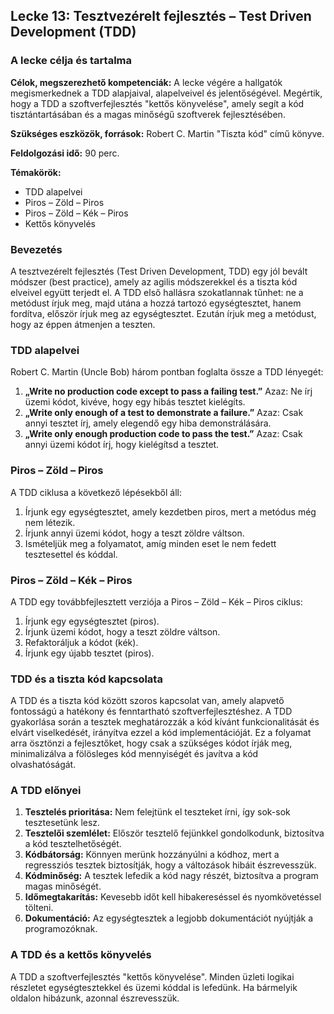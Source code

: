 ## Lecke 13: Tesztvezérelt fejlesztés – Test Driven Development (TDD)

### A lecke célja és tartalma

**Célok, megszerezhető kompetenciák:**
A lecke végére a hallgatók megismerkednek a TDD alapjaival, alapelveivel és jelentőségével. Megértik, hogy a TDD a szoftverfejlesztés "kettős könyvelése", amely segít a kód tisztántartásában és a magas minőségű szoftverek fejlesztésében.

**Szükséges eszközök, források:**
Robert C. Martin "Tiszta kód" című könyve.

**Feldolgozási idő:**
90 perc.

**Témakörök:**
- TDD alapelvei
- Piros – Zöld – Piros
- Piros – Zöld – Kék – Piros
- Kettős könyvelés

### Bevezetés

A tesztvezérelt fejlesztés (Test Driven Development, TDD) egy jól bevált módszer (best practice), amely az agilis módszerekkel és a tiszta kód elveivel együtt terjedt el. A TDD első hallásra szokatlannak tűnhet: ne a metódust írjuk meg, majd utána a hozzá tartozó egységtesztet, hanem fordítva, először írjuk meg az egységtesztet. Ezután írjuk meg a metódust, hogy az éppen átmenjen a teszten.

### TDD alapelvei

Robert C. Martin (Uncle Bob) három pontban foglalta össze a TDD lényegét:
1. **„Write no production code except to pass a failing test.”** Azaz: Ne írj üzemi kódot, kivéve, hogy egy hibás tesztet kielégíts.
2. **„Write only enough of a test to demonstrate a failure.”** Azaz: Csak annyi tesztet írj, amely elegendő egy hiba demonstrálására.
3. **„Write only enough production code to pass the test.”** Azaz: Csak annyi üzemi kódot írj, hogy kielégítsd a tesztet.

### Piros – Zöld – Piros

A TDD ciklusa a következő lépésekből áll:
1. Írjunk egy egységtesztet, amely kezdetben piros, mert a metódus még nem létezik.
2. Írjunk annyi üzemi kódot, hogy a teszt zöldre váltson.
3. Ismételjük meg a folyamatot, amíg minden eset le nem fedett tesztesettel és kóddal.

### Piros – Zöld – Kék – Piros

A TDD egy továbbfejlesztett verziója a Piros – Zöld – Kék – Piros ciklus:
1. Írjunk egy egységtesztet (piros).
2. Írjunk üzemi kódot, hogy a teszt zöldre váltson.
3. Refaktoráljuk a kódot (kék).
4. Írjunk egy újabb tesztet (piros).

### TDD és a tiszta kód kapcsolata

A TDD és a tiszta kód között szoros kapcsolat van, amely alapvető fontosságú a hatékony és fenntartható szoftverfejlesztéshez. A TDD gyakorlása során a tesztek meghatározzák a kód kívánt funkcionalitását és elvárt viselkedését, irányítva ezzel a kód implementációját. Ez a folyamat arra ösztönzi a fejlesztőket, hogy csak a szükséges kódot írják meg, minimalizálva a fölösleges kód mennyiségét és javítva a kód olvashatóságát.

### A TDD előnyei

1. **Tesztelés prioritása:** Nem felejtünk el teszteket írni, így sok-sok tesztesetünk lesz.
2. **Tesztelői szemlélet:** Először tesztelő fejünkkel gondolkodunk, biztosítva a kód tesztelhetőségét.
3. **Kódbátorság:** Könnyen merünk hozzányúlni a kódhoz, mert a regressziós tesztek biztosítják, hogy a változások hibáit észrevesszük.
4. **Kódminőség:** A tesztek lefedik a kód nagy részét, biztosítva a program magas minőségét.
5. **Időmegtakarítás:** Kevesebb időt kell hibakereséssel és nyomkövetéssel tölteni.
6. **Dokumentáció:** Az egységtesztek a legjobb dokumentációt nyújtják a programozóknak.

### A TDD és a kettős könyvelés

A TDD a szoftverfejlesztés "kettős könyvelése". Minden üzleti logikai részletet egységtesztekkel és üzemi kóddal is lefedünk. Ha bármelyik oldalon hibázunk, azonnal észrevesszük.